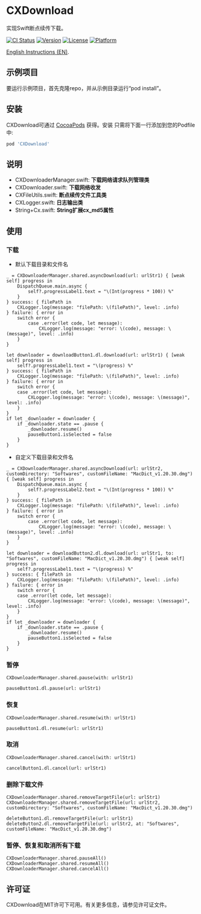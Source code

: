 # CXDownload

实现Swift断点续传下载。

[![CI Status](https://img.shields.io/travis/chenxing640/CXDownload.svg?style=flat)](https://travis-ci.org/chenxing640/CXDownload)
[![Version](https://img.shields.io/cocoapods/v/CXDownload.svg?style=flat)](https://cocoapods.org/pods/CXDownload)
[![License](https://img.shields.io/cocoapods/l/CXDownload.svg?style=flat)](https://cocoapods.org/pods/CXDownload)
[![Platform](https://img.shields.io/cocoapods/p/CXDownload.svg?style=flat)](https://cocoapods.org/pods/CXDownload)

[English Instructions (EN)](README-en.md).

## 示例项目

要运行示例项目，首先克隆repo，并从示例目录运行“pod install”。

## 安装

CXDownload可通过 [CocoaPods](https://cocoapods.org) 获得。安装
只需将下面一行添加到您的Podfile中:

```ruby
pod 'CXDownload'
```

## 说明

- CXDownloaderManager.swift: **下载网络请求队列管理类**
- CXDownloader.swift: **下载网络收发**
- CXFileUtils.swift: **断点续传文件工具类**
- CXLogger.swift: **日志输出类**
- String+Cx.swift: **String扩展cx_md5属性**

## 使用

### 下载

- 默认下载目录和文件名

```
_ = CXDownloaderManager.shared.asyncDownload(url: urlStr1) { [weak self] progress in
    DispatchQueue.main.async {
        self?.progressLabel1.text = "\(Int(progress * 100)) %"
    }
} success: { filePath in
    CXLogger.log(message: "filePath: \(filePath)", level: .info)
} failure: { error in
    switch error {
        case .error(let code, let message):
            CXLogger.log(message: "error: \(code), message: \(message)", level: .info)
    }
}
```

```dl
let downloader = downloadButton1.dl.download(url: urlStr1) { [weak self] progress in
    self?.progressLabel1.text = "\(progress) %"
} success: { filePath in
    CXLogger.log(message: "filePath: \(filePath)", level: .info)
} failure: { error in
    switch error {
    case .error(let code, let message):
        CXLogger.log(message: "error: \(code), message: \(message)", level: .info)
    }
}
if let _downloader = downloader {
    if _downloader.state == .pause {
        _downloader.resume()
        pauseButton1.isSelected = false
    }
}
```

- 自定义下载目录和文件名

```
_ = CXDownloaderManager.shared.asyncDownload(url: urlStr2, customDirectory: "Softwares", customFileName: "MacDict_v1.20.30.dmg") { [weak self] progress in
    DispatchQueue.main.async {
        self?.progressLabel2.text = "\(Int(progress * 100)) %"
    }
} success: { filePath in
    CXLogger.log(message: "filePath: \(filePath)", level: .info)
} failure: { error in
    switch error {
        case .error(let code, let message):
            CXLogger.log(message: "error: \(code), message: \(message)", level: .info)
    }
}
```

```dl
let downloader = downloadButton2.dl.download(url: urlStr1, to: "Softwares", customFileName: "MacDict_v1.20.30.dmg") { [weak self] progress in
    self?.progressLabel1.text = "\(progress) %"
} success: { filePath in
    CXLogger.log(message: "filePath: \(filePath)", level: .info)
} failure: { error in
    switch error {
    case .error(let code, let message):
        CXLogger.log(message: "error: \(code), message: \(message)", level: .info)
    }
}
if let _downloader = downloader {
    if _downloader.state == .pause {
        _downloader.resume()
        pauseButton1.isSelected = false
    }
}
```

### 暂停

```
CXDownloaderManager.shared.pause(with: urlStr1)
```

```dl
pauseButton1.dl.pause(url: urlStr1)
```

### 恢复

```
CXDownloaderManager.shared.resume(with: urlStr1)
```

```dl
pauseButton1.dl.resume(url: urlStr1)
```

### 取消

```
CXDownloaderManager.shared.cancel(with: urlStr1)
```

```dl
cancelButton1.dl.cancel(url: urlStr1)
```

### 删除下载文件

```
CXDownloaderManager.shared.removeTargetFile(url: urlStr1)
CXDownloaderManager.shared.removeTargetFile(url: urlStr2, customDirectory: "Softwares", customFileName: "MacDict_v1.20.30.dmg")
```

```dl
deleteButton1.dl.removeTargetFile(url: urlStr1)
deleteButton2.dl.removeTargetFile(url: urlStr2, at: "Softwares", customFileName: "MacDict_v1.20.30.dmg")
```

### 暂停、恢复和取消所有下载

```
CXDownloaderManager.shared.pauseAll()
CXDownloaderManager.shared.resumeAll()
CXDownloaderManager.shared.cancelAll()
```

## 许可证

CXDownload在MIT许可下可用。有关更多信息，请参见许可证文件。
